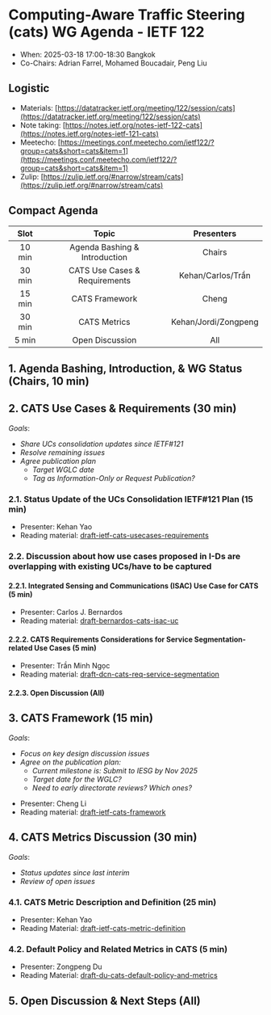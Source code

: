 # Computing-Aware Traffic Steering (cats) WG Agenda - IETF 122

* When: 2025-03-18 17:00-18:30 Bangkok
* Co-Chairs: Adrian Farrel, Mohamed Boucadair, Peng Liu

## Logistic

* Materials: [https://datatracker.ietf.org/meeting/122/session/cats](https://datatracker.ietf.org/meeting/122/session/cats)
* Note taking: [https://notes.ietf.org/notes-ietf-122-cats](https://notes.ietf.org/notes-ietf-121-cats)
* Meetecho: [https://meetings.conf.meetecho.com/ietf122/?group=cats&short=cats&item=1](https://meetings.conf.meetecho.com/ietf122/?group=cats&short=cats&item=1)
* Zulip: [https://zulip.ietf.org/#narrow/stream/cats](https://zulip.ietf.org/#narrow/stream/cats)

## Compact Agenda

| Slot  | Topic                         | Presenters                 |
|:-----:|:-----------------------------:|:--------------------------:|
| 10 min| Agenda Bashing & Introduction | Chairs                     |
| 30 min| CATS Use Cases & Requirements | Kehan/Carlos/Trần          |
| 15 min| CATS Framework                | Cheng                      |
| 30 min| CATS Metrics                  | Kehan/Jordi/Zongpeng       | 
| 5 min | Open Discussion               | All                        |

## 1. Agenda Bashing, Introduction, & WG Status (Chairs, 10 min)

## 2. CATS Use Cases & Requirements (30 min) 

*Goals*: 
  + *Share UCs consolidation updates since IETF#121*
  + *Resolve remaining issues*
  + *Agree publication plan*
     - *Target WGLC date*
     - *Tag as Information-Only or Request Publication?*

### 2.1. Status Update of the UCs Consolidation IETF#121 Plan (15 min)

* Presenter: Kehan Yao
* Reading material: [draft-ietf-cats-usecases-requirements](https://datatracker.ietf.org/doc/draft-ietf-cats-usecases-requirements/)
  
### 2.2. Discussion about how use cases proposed in I-Ds are overlapping with existing UCs/have to be captured

#### 2.2.1. Integrated Sensing and Communications (ISAC) Use Case for CATS  (5 min)

* Presenter: Carlos J. Bernardos
* Reading material: [draft-bernardos-cats-isac-uc](https://datatracker.ietf.org/doc/draft-bernardos-cats-isac-uc/)
  
#### 2.2.2. CATS Requirements Considerations for Service Segmentation-related Use Cases (5 min)

* Presenter: Trần Minh Ngọc
* Reading material: [draft-dcn-cats-req-service-segmentation](https://datatracker.ietf.org/doc/draft-dcn-cats-req-service-segmentation/)

#### 2.2.3. Open Discussion (All)

## 3. CATS Framework (15 min)

*Goals*: 
  + *Focus on key design discussion issues*
  + *Agree on the publication plan:*
     - *Current milestone is: Submit to IESG by Nov 2025*
     - *Target date for the WGLC?*
     - *Need to early directorate reviews? Which ones?*    

* Presenter: Cheng Li
* Reading material: [draft-ietf-cats-framework](https://datatracker.ietf.org/doc/draft-ietf-cats-framework/)

## 4. CATS Metrics Discussion (30 min)

*Goals*: 
  + *Status updates since last interim*
  + *Review of open issues*

### 4.1. CATS Metric Description and Definition (25 min)

* Presenter: Kehan Yao
* Reading Material: [draft-ietf-cats-metric-definition](https://datatracker.ietf.org/doc/draft-ietf-cats-metric-definition/)

### 4.2. Default Policy and Related Metrics in CATS (5 min)

* Presenter: Zongpeng Du
* Reading Material: [draft-du-cats-default-policy-and-metrics](https://datatracker.ietf.org/doc/draft-du-cats-default-policy-and-metrics/)

## 5. Open Discussion & Next Steps (All)
